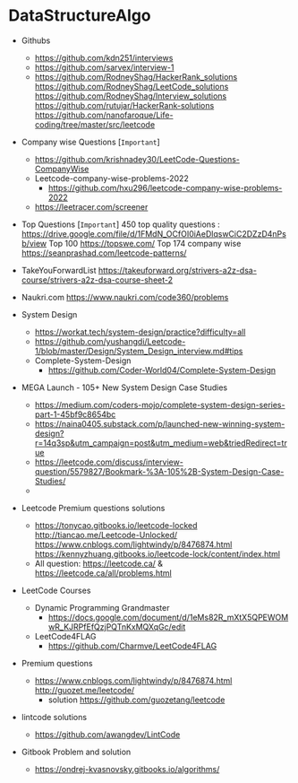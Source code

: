 # DataStructureAlgo



* Githubs	
  * https://github.com/kdn251/interviews		
  * https://github.com/sarvex/interview-1		
  * https://github.com/RodneyShag/HackerRank_solutions		
    https://github.com/RodneyShag/LeetCode_solutions		
    https://github.com/RodneyShag/Interview_solutions		
    https://github.com/rutujar/HackerRank-solutions		
    https://github.com/nanofaroque/Life-coding/tree/master/src/leetcode
      

* Company wise Questions [`Important`]
  * https://github.com/krishnadey30/LeetCode-Questions-CompanyWise
  * Leetcode-company-wise-problems-2022
    * https://github.com/hxu296/leetcode-company-wise-problems-2022
  * https://leetracer.com/screener


* Top Questions  [`Important`]
  450 top quality questions : https://drive.google.com/file/d/1FMdN_OCfOI0iAeDlqswCiC2DZzD4nPsb/view 
  Top 100 https://topswe.com/
  Top 174 company wise https://seanprashad.com/leetcode-patterns/
* TakeYouForwardList
  https://takeuforward.org/strivers-a2z-dsa-course/strivers-a2z-dsa-course-sheet-2
* Naukri.com
  https://www.naukri.com/code360/problems


* System Design
  * https://workat.tech/system-design/practice?difficulty=all
  * https://github.com/yushangdi/Leetcode-1/blob/master/Design/System_Design_interview.md#tips
  * Complete-System-Design
    * https://github.com/Coder-World04/Complete-System-Design
* MEGA Launch - 105+ New System Design Case Studies
  * https://medium.com/coders-mojo/complete-system-design-series-part-1-45bf9c8654bc
  * https://naina0405.substack.com/p/launched-new-winning-system-design?r=14q3sp&utm_campaign=post&utm_medium=web&triedRedirect=true
  * https://leetcode.com/discuss/interview-question/5579827/Bookmark-%3A-105%2B-System-Design-Case-Studies/
  * 
* Leetcode Premium questions solutions
  *   https://tonycao.gitbooks.io/leetcode-locked		
      http://tiancao.me/Leetcode-Unlocked/		
      https://www.cnblogs.com/lightwindy/p/8476874.html		
      https://kennyzhuang.gitbooks.io/leetcode-lock/content/index.html
  * All question: https://leetcode.ca/ & https://leetcode.ca/all/problems.html

* LeetCode Courses
  * Dynamic Programming Grandmaster
    * https://docs.google.com/document/d/1eMs82R_mXtX5QPEWOMwR_KJRPfEfQzjPQTnKxMQXqGc/edit
  * LeetCode4FLAG
    * https://github.com/Charmve/LeetCode4FLAG

* Premium questions
  * https://www.cnblogs.com/lightwindy/p/8476874.html		
  http://guozet.me/leetcode/ 
    * solution https://github.com/guozetang/leetcode		

* lintcode solutions
  * https://github.com/awangdev/LintCode		

* Gitbook Problem and solution
  * https://ondrej-kvasnovsky.gitbooks.io/algorithms/		
			



